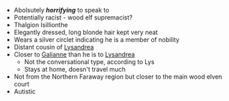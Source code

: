 - Abolsutely ***horrifying*** to speak to
- Potentially racist - wood elf supremacist?
- Thalgion Isillionthe
- Elegantly dressed, long blonde hair kept very neat
- Wears a silver circlet indicating he is a member of nobility
- Distant cousin of [Lysandrea](NPCs/Living/Lysandrea.md)
- Closer to [Galianne](NPCs/Living/Galianne.md) than he is to [Lysandrea](NPCs/Living/Lysandrea.md)
	- Not the conversational type, according to Lys
	- Stays at home, doesn't travel much
- Not from the Northern Faraway region but closer to the main wood elven court
- Autistic